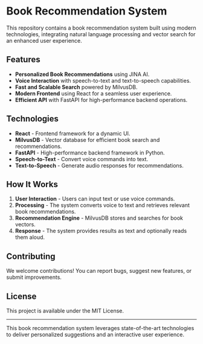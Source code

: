 # Book Recommendation System

This repository contains a book recommendation system built using modern technologies, integrating natural language processing and vector search for an enhanced user experience.

## Features

- **Personalized Book Recommendations** using JINA AI.
- **Voice Interaction** with speech-to-text and text-to-speech capabilities.
- **Fast and Scalable Search** powered by MilvusDB.
- **Modern Frontend** using React for a seamless user experience.
- **Efficient API** with FastAPI for high-performance backend operations.

## Technologies

- **React** - Frontend framework for a dynamic UI.
- **MilvusDB** - Vector database for efficient book search and recommendations.
- **FastAPI** - High-performance backend framework in Python.
- **Speech-to-Text** - Convert voice commands into text.
- **Text-to-Speech** - Generate audio responses for recommendations.

## How It Works

1. **User Interaction** - Users can input text or use voice commands.
2. **Processing** - The system converts voice to text and retrieves relevant book recommendations.
3. **Recommendation Engine** - MilvusDB stores and searches for book vectors.
4. **Response** - The system provides results as text and optionally reads them aloud.

## Contributing

We welcome contributions! You can report bugs, suggest new features, or submit improvements.

## License

This project is available under the MIT License.

---
This book recommendation system leverages state-of-the-art technologies to deliver personalized suggestions and an interactive user experience.

